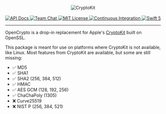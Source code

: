 <p align="center">
    <img src="https://user-images.githubusercontent.com/1342803/59882676-e5ae1980-9380-11e9-8e61-c4eab4d531a8.png" alt="CryptoKit">
    <br>
    <br>
    <a href="https://developer.apple.com/documentation/cryptokit">
        <img src="http://img.shields.io/badge/api-docs-2196f3.svg" alt="API Docs">
    </a>
    <a href="https://discord.gg/vapor">
        <img src="https://img.shields.io/discord/431917998102675485.svg" alt="Team Chat">
    </a>
    <a href="LICENSE">
        <img src="http://img.shields.io/badge/license-MIT-brightgreen.svg" alt="MIT License">
    </a>
    <a href="https://circleci.com/gh/vapor/open-crypto">
        <img src="https://circleci.com/gh/vapor/open-crypto.svg?style=shield" alt="Continuous Integration">
    </a>
    <a href="https://swift.org">
        <img src="http://img.shields.io/badge/swift-5-brightgreen.svg" alt="Swift 5">
    </a>
</p>

---

OpenCrypto is a drop-in replacement for Apple's [CryptoKit](https://developer.apple.com/documentation/cryptokit) built on OpenSSL. 

This package is meant for use on platforms where CryptoKit is not available, like Linux. Most features from CryptoKit are available, but some are still missing:

- ✅ MD5
- ✅ SHA1
- ✅ SHA2 (256, 384, 512)
- ✅ HMAC
- ✅ AES GCM (128, 192, 256)
- ✅ ChaChaPoly (1305)
- ❌ Curve25519
- ❌ NIST P (256, 384, 521)

